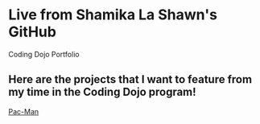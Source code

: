 # Live from Shamika La Shawn's GitHub
Coding Dojo Portfolio

<h2>Here are the projects that I want to feature from my time in the Coding Dojo program!</h2>

<a href="pacman.html">Pac-Man</a>

